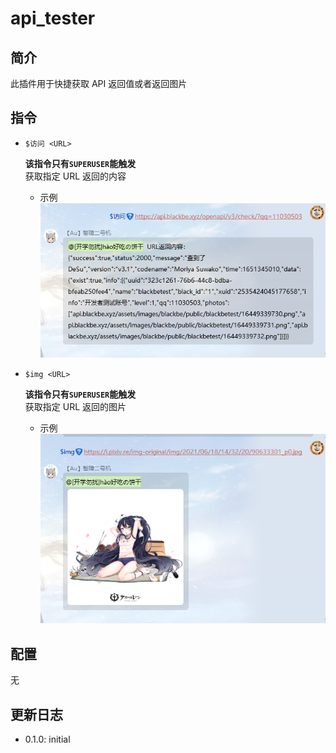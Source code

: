# api_tester

## 简介

此插件用于快捷获取 API 返回值或者返回图片

## 指令

- `$访问 <URL>`

  **该指令只有`SUPERUSER`能触发**  
  获取指定 URL 返回的内容

  - 示例  
    ![1](README/1.png)

- `$img <URL>`

  **该指令只有`SUPERUSER`能触发**  
  获取指定 URL 返回的图片

  - 示例  
    ![2](README/2.png)

## 配置

无

## 更新日志

- 0.1.0: initial
